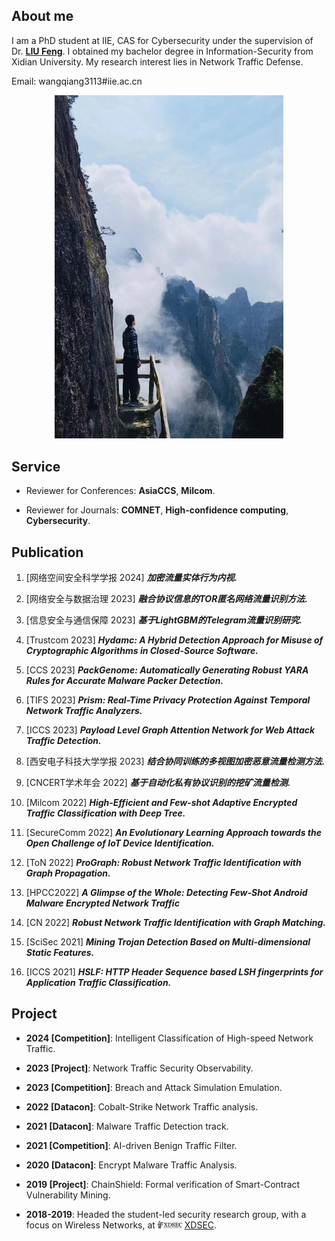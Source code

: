 ## About me

I am a PhD student at IIE, CAS for Cybersecurity under the supervision of Dr. [**LIU Feng**](https://fengliu.net.cn). I obtained my bachelor degree in Information-Security from Xidian University. My research interest lies in Network Traffic Defense.

Email: wangqiang3113#iie.ac.cn

<p style="text-align: center;"><img src="WQ" width="366"></p>


## Service

* Reviewer for Conferences:
    **AsiaCCS**, **Milcom**.

* Reviewer for Journals:
    **COMNET**, **High-confidence computing**, **Cybersecurity**.


## Publication

1. [网络空间安全科学学报 2024] ***加密流量实体行为内视.***

1. [网络安全与数据治理 2023] ***融合协议信息的TOR匿名网络流量识别方法.***

1. [信息安全与通信保障 2023] ***基于LightGBM的Telegram流量识别研究.***

1. [Trustcom 2023] ***Hydamc: A Hybrid Detection Approach for Misuse of Cryptographic Algorithms in Closed-Source Software.***

1. [CCS 2023] ***PackGenome: Automatically Generating Robust YARA Rules for Accurate Malware Packer Detection.***

1. [TIFS 2023] ***Prism: Real-Time Privacy Protection Against Temporal Network Traffic Analyzers.***

1. [ICCS 2023] ***Payload Level Graph Attention Network for Web Attack Traffic Detection.***

1. [西安电子科技大学学报 2023] ***结合协同训练的多视图加密恶意流量检测方法.***

1. [CNCERT学术年会 2022] ***基于自动化私有协议识别的挖矿流量检测.***

1. [Milcom 2022] ***High-Efficient and Few-shot Adaptive Encrypted Traffic Classification with Deep Tree.***

1. [SecureComm 2022] ***An Evolutionary Learning Approach towards the Open Challenge of IoT Device Identification.***

1. [ToN 2022] ***ProGraph: Robust Network Traffic Identification with Graph Propagation.***

1. [HPCC2022] ***A Glimpse of the Whole: Detecting Few-Shot Android Malware Encrypted Network Traffic***

1. [CN 2022] ***Robust Network Traffic Identification with Graph Matching.***

1. [SciSec 2021] ***Mining Trojan Detection Based on Multi-dimensional Static Features.***

1. [ICCS 2021] ***HSLF: HTTP Header Sequence based LSH fingerprints for Application Traffic Classification.***


## Project

* **2024 [Competition]**: Intelligent Classification of High-speed Network Traffic.

* **2023 [Project]**: Network Traffic Security Observability. 

* **2023 [Competition]**: Breach and Attack Simulation Emulation.

* **2022 [Datacon]**: Cobalt-Strike Network Traffic analysis.
    
* **2021 [Datacon]**: Malware Traffic Detection track.
  
* **2021 [Competition]**: AI-driven Benign Traffic Filter.
        
* **2020 [Datacon]**: Encrypt Malware Traffic Analysis.
  
* **2019 [Project]**: ChainShield: Formal verification of Smart-Contract Vulnerability Mining.

* **2018-2019**: Headed the student-led security research group, with a focus on Wireless Networks, at <img src="xdsec" height="12" /> [XDSEC](https://xdsec.org/).


<script>
    document.addEventListener("DOMContentLoaded", function() {
        var script = document.createElement('script');
        script.charset = 'UTF-8';
        script.id = 'LA_COLLECT';
        script.src = '//sdk.51.la/js-sdk-pro.min.js';
        script.onload = function() {
            LA.init({id:'KP8tb6rXLVA4faqj', ck:'KP8tb6rXLVA4faqj', autoTrack:true});
        };
        document.head.appendChild(script);
    });
</script>
